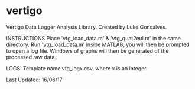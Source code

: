 # vertigo
Vertigo Data Logger Analysis Library.
Created by Luke Gonsalves.

INSTRUCTIONS
Place 'vtg_load_data.m' & 'vtg_quat2eul.m' in the same directory.
Run 'vtg_load_data.m' inside MATLAB, you will then be prompted to open a log file.
Windows of graphs will then be generated of the processed raw data.

LOGS:
Template name vtg_logx.csv, where x is an integer.

Last Updated: 16/06/17
